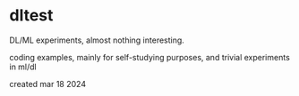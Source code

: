 # dltest
DL/ML experiments, almost nothing interesting.

coding examples, mainly for self-studying purposes, 
and trivial experiments in ml/dl

created mar 18 2024
